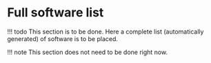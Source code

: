 # Full software list


!!! todo
    This section is to be done. Here a complete list (automatically generated) of software is to be placed.

!!! note
    This section does not need to be done right now.










